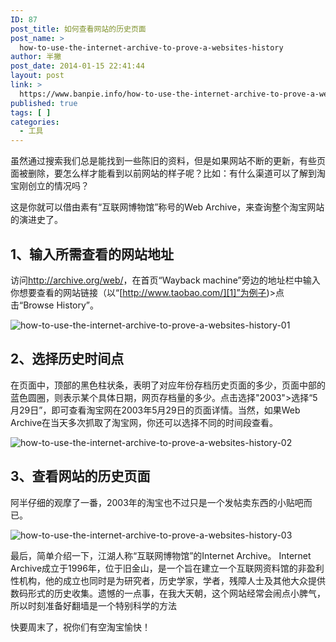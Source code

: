 ```yaml
---
ID: 87
post_title: 如何查看网站的历史页面
post_name: >
  how-to-use-the-internet-archive-to-prove-a-websites-history
author: 半撇
post_date: 2014-01-15 22:41:44
layout: post
link: >
  https://www.banpie.info/how-to-use-the-internet-archive-to-prove-a-websites-history/
published: true
tags: [ ]
categories:
  - 工具
---
```

虽然通过搜索我们总是能找到一些陈旧的资料，但是如果网站不断的更新，有些页面被删除，要怎么样才能看到以前网站的样子呢？比如：有什么渠道可以了解到淘宝刚创立的情况吗？

这是你就可以借由素有“互联网博物馆”称号的Web Archive，来查询整个淘宝网站的演进史了。

## 1、输入所需查看的网站地址

访问<http://archive.org/web/>，在首页“Wayback machine”旁边的地址栏中输入你想要查看的网站链接（以“[http://www.taobao.com/][1]”为例子)>点击“Browse History”。

![how-to-use-the-internet-archive-to-prove-a-websites-history-01][2]

## 2、选择历史时间点

在页面中，顶部的黑色柱状条，表明了对应年份存档历史页面的多少，页面中部的蓝色圆圈，则表示某个具体日期，网页存档量的多少。点击选择"2003">选择“5月29日”，即可查看淘宝网在2003年5月29日的页面详情。当然，如果Web Archive在当天多次抓取了淘宝网，你还可以选择不同的时间段查看。

![how-to-use-the-internet-archive-to-prove-a-websites-history-02][3]

## 3、查看网站的历史页面

阿半仔细的观摩了一番，2003年的淘宝也不过只是一个发帖卖东西的小贴吧而已。

![how-to-use-the-internet-archive-to-prove-a-websites-history-03][4]

最后，简单介绍一下，江湖人称“互联网博物馆”的Internet Archive。 Internet Archive成立于1996年，位于旧金山，是一个旨在建立一个互联网资料馆的非盈利性机构，他的成立也同时是为研究者，历史学家，学者，残障人士及其他大众提供数码形式的历史收集。遗憾的一点事，在我大天朝，这个网站经常会闹点小脾气，所以时刻准备好翻墙是一个特别科学的方法

快要周末了，祝你们有空淘宝愉快！

 [1]: http://archive.org/web/
 [2]: http://www.banpie.info/wp-content/uploads/2018/11/how-to-use-the-internet-archive-to-prove-a-websites-history-01.jpg
 [3]: http://7arnhx.com1.z0.glb.clouddn.com/wp-content/uploads/2014/01/how-to-use-the-internet-archive-to-prove-a-websites-history-02.jpg
 [4]: http://7arnhx.com1.z0.glb.clouddn.com/wp-content/uploads/2014/01/how-to-use-the-internet-archive-to-prove-a-websites-history-03.jpg
